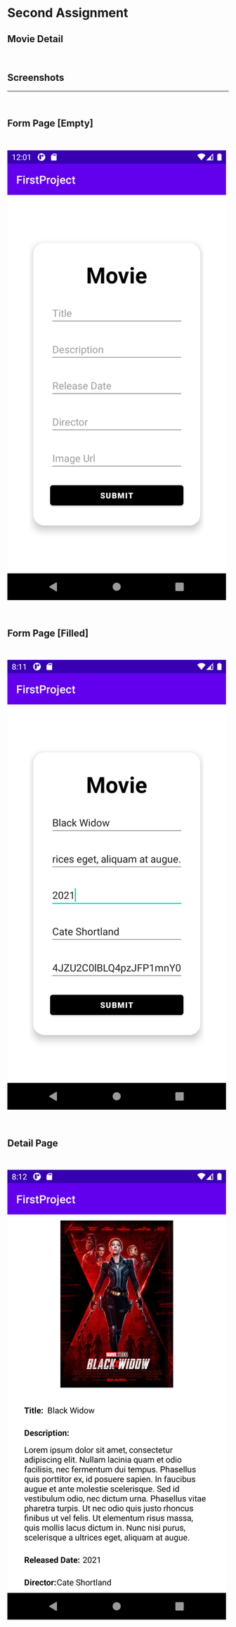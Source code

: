 # Second Assignment


## Movie Detail 

<br>

## Screenshots
<hr>

<br>

## Form Page [Empty]

<br>

![Form](images/Assignment2-image-3.png)

<br>

## Form Page [Filled]

<br>

![Form](images/Assignment2-image-1.png)

<br>

## Detail Page

<br>

![Detail](images/Assignment2-image-2.png)

